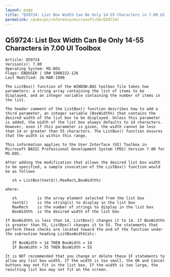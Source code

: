```yaml
---
layout: page
title: "Q59724: List Box Width Can Be Only 14-55 Characters in 7.00 UI Toolbox"
permalink: /pubs/pc/reference/microsoft/kb/Q59724/
---
```


## Q59724: List Box Width Can Be Only 14-55 Characters in 7.00 UI Toolbox

	Article: Q59724
	Version(s): 7.00
	Operating System: MS-DOS
	Flags: ENDUSER | SR# S900222-126
	Last Modified: 26-MAR-1990
	
	The ListBox() function of the WINDOW.BAS toolbox file takes two
	parameters: a string array containing the list of items to be
	displayed, and an integer variable containing the number of items in
	the list.
	
	The header comment of the ListBox() function describes how to add a
	third parameter, an integer variable (BoxWidth%) that contains the
	desired width of the list box to be displayed. Unless this parameter
	is added, the width of the list box always defaults to 14 characters.
	However, even if this parameter is given, the width cannot be less
	than 14 or greater than 55 characters. The ListBox() function ensures
	that the width is within this range.
	
	This information applies to the User Interface (UI) Toolbox in
	Microsoft BASIC Professional Development System (PDS) Version 7.00 for
	MS-DOS.
	
	After adding the modification that allows the desired list box width
	to be specified, a sample invocation of the ListBox() function would
	be as follows
	
	   x% = ListBox(text$(),MaxRec%,BoxWidth%)
	
	where:
	
	   x%         is the array element selected from the list box
	   text$()    is the string(s) to display in the list box
	   MaxRec%    is the number of strings to display in the list box
	   BoxWidth%  is the desired width of the list box
	
	If BoxWidth% is less than 14, ListBox() changes it to 14. If BoxWidth%
	is greater than 55, ListBox() changes it to 55. The statements that
	perform these checks are located toward the end of the function under
	the subroutine heading ListBoxWidthCalc:
	
	   IF BoxWidth < 14 THEN BoxWidth = 14
	   IF BoxWidth > 55 THEN BoxWidth = 55
	
	It is NOT recommended that you change or delete these IF statements to
	allow any list box width. If the width is too small, the OK and Cancel
	buttons may not fit in the list box. If the width is too large, the
	resulting list box may not fit on the screen.
